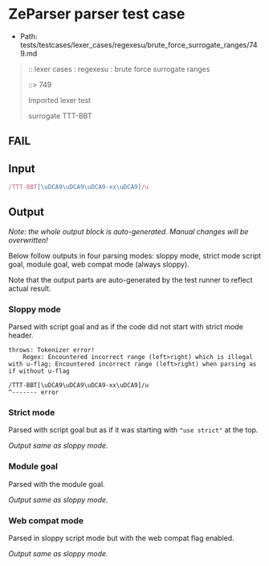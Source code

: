 # ZeParser parser test case

- Path: tests/testcases/lexer_cases/regexesu/brute_force_surrogate_ranges/749.md

> :: lexer cases : regexesu : brute force surrogate ranges
>
> ::> 749
>
> Imported lexer test
>
> surrogate TTT-BBT

## FAIL

## Input

`````js
/TTT-BBT[\uDCA9\uDCA9\uDCA9-xx\uDCA9]/u
`````

## Output

_Note: the whole output block is auto-generated. Manual changes will be overwritten!_

Below follow outputs in four parsing modes: sloppy mode, strict mode script goal, module goal, web compat mode (always sloppy).

Note that the output parts are auto-generated by the test runner to reflect actual result.

### Sloppy mode

Parsed with script goal and as if the code did not start with strict mode header.

`````
throws: Tokenizer error!
    Regex: Encountered incorrect range (left>right) which is illegal with u-flag; Encountered incorrect range (left>right) when parsing as if without u-flag

/TTT-BBT[\uDCA9\uDCA9\uDCA9-xx\uDCA9]/u
^------- error
`````

### Strict mode

Parsed with script goal but as if it was starting with `"use strict"` at the top.

_Output same as sloppy mode._

### Module goal

Parsed with the module goal.

_Output same as sloppy mode._

### Web compat mode

Parsed in sloppy script mode but with the web compat flag enabled.

_Output same as sloppy mode._
